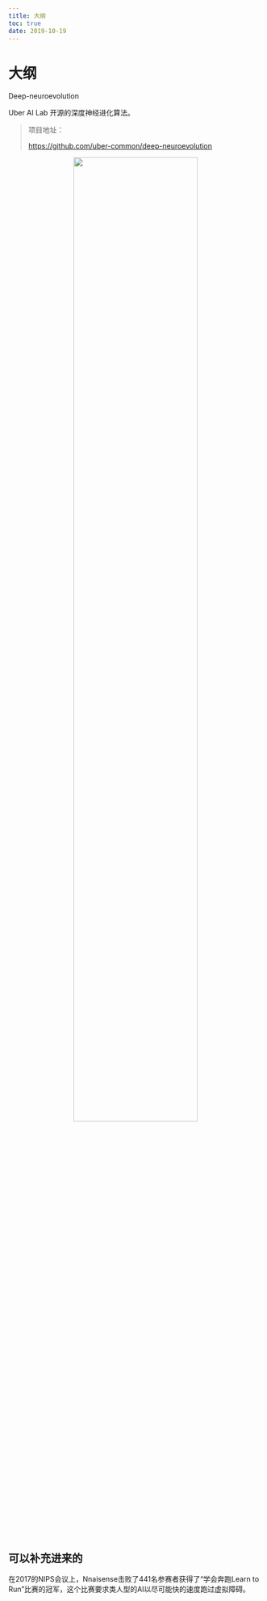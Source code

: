 ```yaml
---
title: 大纲
toc: true
date: 2019-10-19
---
```

# 大纲


Deep-neuroevolution

Uber AI Lab 开源的深度神经进化算法。

> 项目地址：
>
> https://github.com/uber-common/deep-neuroevolution

<p align="center">
    <img width="70%" height="70%" src="http://images.iterate.site/blog/image/20191101/RLnpi88RCKfm.png?imageslim">
</p>


## 可以补充进来的

在2017的NIPS会议上，Nnaisense击败了441名参赛者获得了“学会奔跑Learn to Run”比赛的冠军，这个比赛要求类人型的AI以尽可能快的速度跑过虚拟障碍。
